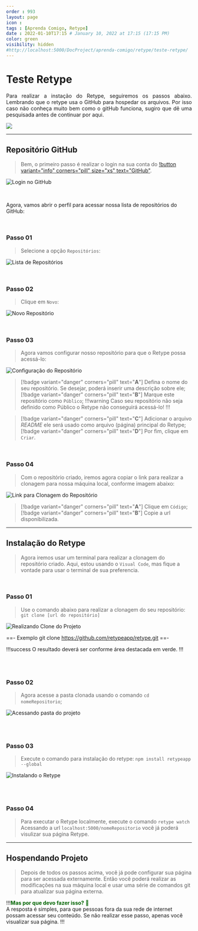 ```yaml
---
order : 993
layout: page
icon : 
tags : [Aprenda Comigo, Retype]
date : 2022-01-10T17:15 # January 10, 2022 at 17:15 (17:15 PM)
color: green
visibility: hidden
#http://localhost:5000/DocProject/aprenda-comigo/retype/teste-retype/
---
```


# Teste Retype
<p style="text-align: justify;"> Para realizar a instação do Retype, seguiremos os passos abaixo.
Lembrando que o retype usa o GitHub para hospedar os arquivos. Por isso caso não conheça muito bem como o gitHub funciona, sugiro que dê uma pesquisada antes de continuar por aqui.</p>

![](../img/barra.png)

---

## Repositório GitHub
>Bem, o primeiro passo é realizar o login na sua conta do [!button variant="info" corners="pill"  size="xs" text="GitHub"](https://github.com/login).

![Login no GitHub](../img/001.png "Realize seu login")

<br>

Agora, vamos abrir o perfil para acessar nossa lista de repositórios do GitHub:

<br>

### **Passo 01**
>Selecione a opção `Repositórios`:

![Lista de Repositórios](../img/01.png)


<br>

### **Passo 02**
>Clique em `Novo`:

![Novo Repositório](../img/02.png)


<br>

### **Passo 03**
> Agora vamos configurar nosso repositório para que o Retype possa acessá-lo:

![Configuração do Repositório](../img/03.png)

>[!badge variant="danger" corners="pill" text="**A**"] Defina o nome do seu repositório. Se desejar, poderá inserir uma descrição sobre ele; <br>
>[!badge variant="danger" corners="pill" text="**B**"]  Marque este repositório como `Público`;
!!!warning
Caso seu repositório não seja definido como Público o Retype não conseguirá acessá-lo!
!!!

>[!badge variant="danger" corners="pill" text="**C**"]  Adicionar o arquivo _README_ ele será usado como arquivo (página) principal do Retype; <br>
>[!badge variant="danger" corners="pill" text="**D**"]  Por fim, clique em `Criar`.

<br>

### **Passo 04**
>Com o repositório criado, iremos agora copiar o link para realizar a clonagem para nossa máquina local, conforme imagem abaixo:

![Link para Clonagem do Repositório](../img/04.png)
>[!badge variant="danger" corners="pill" text="**A**"]  Clique em `Código`; <br>
>[!badge variant="danger" corners="pill" text="**B**"]  Copie a url disponibilizada.




---

## Instalação do Retype
>Agora iremos usar um terminal para realizar a clonagem do repositório criado.
Aqui, estou usando o `Visual Code`, mas fique a vontade para usar o terminal de sua preferencia.

<br>

### **Passo 01**
>Use o comando abaixo para realizar a clonagem do seu repositório:
`git clone [url do repositório]`

![Realizando Clone do Projeto](../img/05.png)

==- Exemplo
git clone https://github.com/retypeapp/retype.git
==-

!!!success
O resultado deverá ser conforme área destacada em verde.
!!!

<br>
<br>


### **Passo 02**
>Agora acesse a pasta clonada usando o comando `cd nomeRepositorio`;

![Acessando pasta do projeto](../img/06.png)


<br>
<br>



### **Passo 03**
>Execute o comando para instalação do retype: `npm install retypeapp --global`

![Instalando o Retype](../img/07.png)

<br>
<br>


### **Passo 04**

>Para executar o Retype localmente, execute o comando `retype watch`
Acessando a url `localhost:5000/nomeRepositorio` você já poderá visulizar sua página Retype.
 
---

## Hospendando Projeto
>Depois de todos os passos acima, você já pode configurar sua página para ser acessada externamente.
Então você poderá realizar as modificações na sua máquina local e usar uma série de comandos git para atualizar sua página externa.

!!!<span style="color:darkgreen">**Mas por que devo fazer isso?** 🧐 </span>  
A resposta é simples, para que pessoas fora da sua rede de internet possam acessar seu conteúdo. Se não realizar esse passo, apenas você visualizar sua página.
!!!

<br>
<br>


